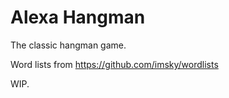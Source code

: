 # Alexa Hangman

The classic hangman game.

Word lists from https://github.com/imsky/wordlists

WIP.